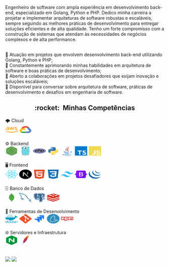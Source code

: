 Engenheiro de software com ampla experiência em desenvolvimento back-end, especializado em Golang, Python e PHP. Dedico minha carreira a projetar e implementar arquiteturas de software robustas e escaláveis, sempre seguindo as melhores práticas de desenvolvimento para entregar soluções eficientes e de alta qualidade. Tenho um forte compromisso com a construção de sistemas que atendam às necessidades de negócios complexos e de alta performance.<br><br>

🔭 Atuação em projetos que envolvem desenvolvimento back-end utilizando Golang, Python e PHP;<br>
🌱 Constantemente aprimorando minhas habilidades em arquitetura de software e boas práticas de desenvolvimento;<br>
👯 Aberto a colaborações em projetos desafiadores que exijam inovação e soluções escaláveis;<br>
💬 Disponível para conversar sobre arquitetura de software, práticas de desenvolvimento e desafios em engenharia de software.<br>

<h2 align="center"> :rocket: &nbsp;Minhas Competências </h2>
🌩️ Cloud 
<div>
  <img title="AWS" alt="AWS" height="30" width="40" src="https://raw.githubusercontent.com/devicons/devicon/master/icons/amazonwebservices/amazonwebservices-plain-wordmark.svg">
  <img title="GCP" alt="GCP" height="30" width="40" src="https://raw.githubusercontent.com/devicons/devicon/master/icons/googlecloud/googlecloud-original.svg">
</div><br> 
⚙️ Backend 
<div>
  <img title="NodeJS" alt="ViniciusAzeved-NodeJS" height="30" width="40" src="https://raw.githubusercontent.com/devicons/devicon/master/icons/nodejs/nodejs-plain.svg">
  <img title="Golang" alt="ViniciusAzeved-Golang" height="30" width="40" src="https://raw.githubusercontent.com/devicons/devicon/master/icons/go/go-original.svg">
  <img title="PHP" alt="ViniciusAzeved-PHP" height="30" width="40" src="https://raw.githubusercontent.com/devicons/devicon/master/icons/php/php-original.svg">
  <img title="Python" alt="ViniciusAzeved-Python" height="30" width="40" src="https://raw.githubusercontent.com/devicons/devicon/master/icons/python/python-original.svg">
  <img title="Java" alt="ViniciusAzeved-Java" height="30" width="40" src="https://raw.githubusercontent.com/devicons/devicon/master/icons/java/java-original.svg">
  <img title="TypeScript" alt="ViniciusAzeved-TypeScript" height="30" width="40" src="https://raw.githubusercontent.com/devicons/devicon/master/icons/typescript/typescript-plain.svg">
  <img title="JavaScript" alt="ViniciusAzeved-JavaScript" height="30" width="40" src="https://raw.githubusercontent.com/devicons/devicon/master/icons/javascript/javascript-plain.svg">
</div><br>
🖥️ Frontend 
<div>
  <img title="React" alt="ViniciusAzeved-React" height="30" width="40" src="https://raw.githubusercontent.com/devicons/devicon/master/icons/react/react-original.svg">
  <img title="NextJS" alt="ViniciusAzeved-NextJS" height="30" width="40" src="https://raw.githubusercontent.com/devicons/devicon/master/icons/nextjs/nextjs-original.svg">
  <img title="HTML5" alt="ViniciusAzeved-HTML5" height="30" width="40" src="https://raw.githubusercontent.com/devicons/devicon/master/icons/html5/html5-plain.svg">
  <img title="CSS3" alt="ViniciusAzeved-CSS3" height="30" width="40" src="https://raw.githubusercontent.com/devicons/devicon/master/icons/css3/css3-plain.svg">
  <img title="TailwindCSS" alt="ViniciusAzeved-TailwindCSS" height="30" width="40" src="https://raw.githubusercontent.com/devicons/devicon/master/icons/tailwindcss/tailwindcss-original.svg">
  <img title="Bootstrap" alt="ViniciusAzeved-Bootstrap" height="30" width="40" src="https://raw.githubusercontent.com/devicons/devicon/master/icons/bootstrap/bootstrap-original.svg">
  <img title="jQuery" alt="ViniciusAzeved-jQuery" height="30" width="40" src="https://raw.githubusercontent.com/devicons/devicon/master/icons/jquery/jquery-plain.svg">
</div><br>
🗄️ Banco de Dados 
<div>
  <img title="MongoDB" alt="ViniciusAzeved-MongoDB" height="30" width="40" src="https://raw.githubusercontent.com/devicons/devicon/master/icons/mongodb/mongodb-plain.svg">
  <img title="MySQL" alt="ViniciusAzeved-MySQL" height="30" width="40" src="https://raw.githubusercontent.com/devicons/devicon/master/icons/mysql/mysql-original.svg">
  <img title="PostgreSQL" alt="ViniciusAzeved-PostgreSQL" height="30" width="40" src="https://raw.githubusercontent.com/devicons/devicon/master/icons/postgresql/postgresql-plain.svg">
  <img title="Redis" alt="ViniciusAzeved-Redis" height="30" width="40" src="https://raw.githubusercontent.com/devicons/devicon/master/icons/redis/redis-plain.svg">
</div><br> 
🔧 Ferramentas de Desenvolvimento 
<div>
  <img title="Docker" alt="ViniciusAzeved-Docker" height="30" width="40" src="https://raw.githubusercontent.com/devicons/devicon/master/icons/docker/docker-plain-wordmark.svg">
  <img title="GIT" alt="ViniciusAzeved-GIT" height="30" width="40" src="https://raw.githubusercontent.com/devicons/devicon/master/icons/git/git-original.svg">
  <img title="Jira" alt="ViniciusAzeved-Jira" height="30" width="40" src="https://raw.githubusercontent.com/devicons/devicon/master/icons/jira/jira-original.svg">
  <img title="Yarn" alt="ViniciusAzeved-Yarn" height="30" width="40" src="https://raw.githubusercontent.com/devicons/devicon/master/icons/yarn/yarn-original.svg">
  <img title="NPM" alt="ViniciusAzeved-NPM" height="30" width="40" src="https://raw.githubusercontent.com/devicons/devicon/master/icons/npm/npm-original-wordmark.svg">
</div><br> 
🌐 Servidores e Infraestrutura 
<div>
  <img title="NGINX" alt="ViniciusAzeved-NGINX" height="30" width="40" src="https://raw.githubusercontent.com/devicons/devicon/master/icons/nginx/nginx-original.svg">
  <img title="Apache" alt="ViniciusAzeved-Apache" height="30" width="40" src="https://raw.githubusercontent.com/devicons/devicon/master/icons/apache/apache-original.svg">
</div><br>
</div>

 <br>
<div>
  <a href="mailto:viniciusdiazevedo@gmail.com"><img src="https://img.shields.io/badge/-Gmail-%23333?style=for-the-badge&logo=gmail&logoColor=white" target="_blank"></a>
  <a href="https://www.linkedin.com/in/viniciusazevedo-dev/" target="_blank"><img src="https://img.shields.io/badge/-LinkedIn-%230077B5?style=for-the-badge&logo=linkedin&logoColor=white" target="_blank"></a> 
</div>
